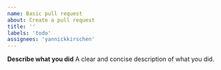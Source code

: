 ```yaml
---
name: Basic pull request
about: Create a pull request
title: ''
labels: 'todo'
assignees: 'yannickkirschen'
---
```


**Describe what you did**
A clear and concise description of what you did.
